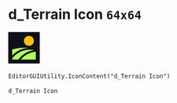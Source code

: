 # d_Terrain Icon `64x64`
<img src="/img/d_Terrain%20Icon.png" width=64 height=64>

``` CSharp
EditorGUIUtility.IconContent("d_Terrain Icon")
```
```
d_Terrain Icon
```
